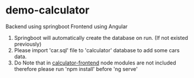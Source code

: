 # demo-calculator
Backend using springboot
Frontend using Angular

1. Springboot will automatically create the database on run. (If not existed previously)
2. Please import 'car.sql' file to 'calculator' database to add some cars data.
3. Do Note that in [calculator-frontend](https://github.com/rheinland2191/demo-calculator) node modules are not included therefore please run 'npm install' before 'ng serve'
